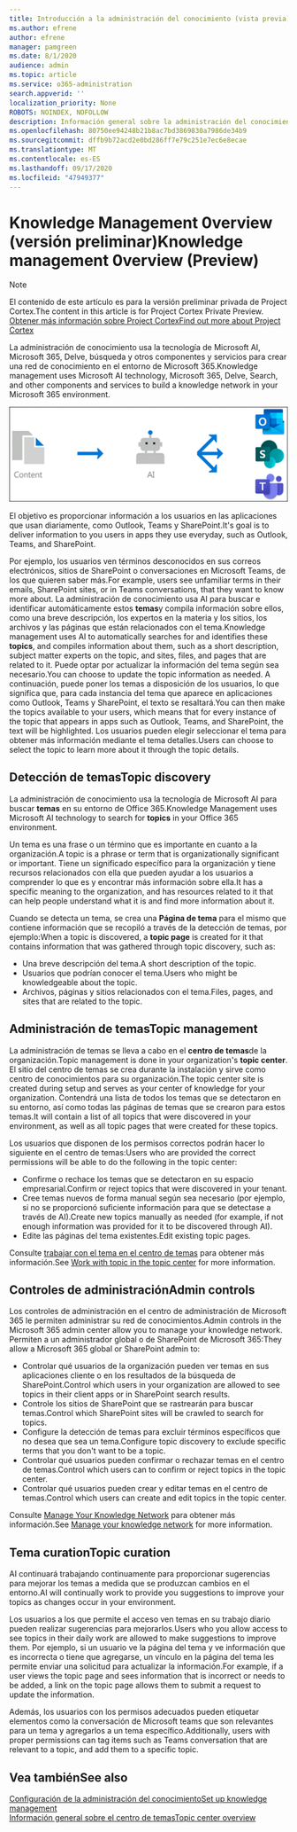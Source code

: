 ```yaml
---
title: Introducción a la administración del conocimiento (vista previa)
ms.author: efrene
author: efrene
manager: pamgreen
ms.date: 8/1/2020
audience: admin
ms.topic: article
ms.service: o365-administration
search.appverid: ''
localization_priority: None
ROBOTS: NOINDEX, NOFOLLOW
description: Información general sobre la administración del conocimiento en Project Cortex.
ms.openlocfilehash: 80750ee94248b21b8ac7bd3869830a7986de34b9
ms.sourcegitcommit: dffb9b72acd2e0bd286ff7e79c251e7ec6e8ecae
ms.translationtype: MT
ms.contentlocale: es-ES
ms.lasthandoff: 09/17/2020
ms.locfileid: "47949377"
---
```

# <a name="knowledge-management-0verview-preview"></a><span data-ttu-id="e12e0-103">Knowledge Management 0verview (versión preliminar)</span><span class="sxs-lookup"><span data-stu-id="e12e0-103">Knowledge management 0verview (Preview)</span></span>

> [!Note] 
> <span data-ttu-id="e12e0-104">El contenido de este artículo es para la versión preliminar privada de Project Cortex.</span><span class="sxs-lookup"><span data-stu-id="e12e0-104">The content in this article is for Project Cortex Private Preview.</span></span> [<span data-ttu-id="e12e0-105">Obtener más información sobre Project Cortex</span><span class="sxs-lookup"><span data-stu-id="e12e0-105">Find out more about Project Cortex</span></span>](https://aka.ms/projectcortex) 

<span data-ttu-id="e12e0-106">La administración de conocimiento usa la tecnología de Microsoft AI, Microsoft 365, Delve, búsqueda y otros componentes y servicios para crear una red de conocimiento en el entorno de Microsoft 365.</span><span class="sxs-lookup"><span data-stu-id="e12e0-106">Knowledge management uses Microsoft AI technology, Microsoft 365, Delve, Search, and other components and services to build a knowledge network in your Microsoft 365 environment.</span></span> 

   ![Flujo de administración de conocimiento](../media/content-understanding/knowledge-management-flowchart.png) </br> 

<span data-ttu-id="e12e0-108">El objetivo es proporcionar información a los usuarios en las aplicaciones que usan diariamente, como Outlook, Teams y SharePoint.</span><span class="sxs-lookup"><span data-stu-id="e12e0-108">It's goal is to deliver information to you users in apps they use everyday, such as Outlook, Teams, and SharePoint.</span></span>

<span data-ttu-id="e12e0-109">Por ejemplo, los usuarios ven términos desconocidos en sus correos electrónicos, sitios de SharePoint o conversaciones en Microsoft Teams, de los que quieren saber más.</span><span class="sxs-lookup"><span data-stu-id="e12e0-109">For example, users see unfamiliar terms in their emails, SharePoint sites, or in Teams conversations, that they want to know more about.</span></span> <span data-ttu-id="e12e0-110">La administración de conocimiento usa AI para buscar e identificar automáticamente estos **temas**y compila información sobre ellos, como una breve descripción, los expertos en la materia y los sitios, los archivos y las páginas que están relacionados con el tema.</span><span class="sxs-lookup"><span data-stu-id="e12e0-110">Knowledge management uses AI to automatically searches for and identifies these **topics**, and compiles information about them, such as a short description, subject matter experts on the topic, and sites, files, and pages that are related to it.</span></span> <span data-ttu-id="e12e0-111">Puede optar por actualizar la información del tema según sea necesario.</span><span class="sxs-lookup"><span data-stu-id="e12e0-111">You can choose to update the topic information as needed.</span></span> <span data-ttu-id="e12e0-112">A continuación, puede poner los temas a disposición de los usuarios, lo que significa que, para cada instancia del tema que aparece en aplicaciones como Outlook, Teams y SharePoint, el texto se resaltará.</span><span class="sxs-lookup"><span data-stu-id="e12e0-112">You can then make the topics available to your users, which means that for every instance of the topic that appears in apps such as Outlook, Teams, and SharePoint, the text will be highlighted.</span></span> <span data-ttu-id="e12e0-113">Los usuarios pueden elegir seleccionar el tema para obtener más información mediante el tema detalles.</span><span class="sxs-lookup"><span data-stu-id="e12e0-113">Users can choose to select the topic to learn more about it through the topic details.</span></span>


## <a name="topic-discovery"></a><span data-ttu-id="e12e0-114">Detección de temas</span><span class="sxs-lookup"><span data-stu-id="e12e0-114">Topic discovery</span></span>

<span data-ttu-id="e12e0-115">La administración de conocimiento usa la tecnología de Microsoft AI para buscar **temas** en su entorno de Office 365.</span><span class="sxs-lookup"><span data-stu-id="e12e0-115">Knowledge Management uses Microsoft AI technology to search for **topics** in your Office 365 environment.</span></span>

<span data-ttu-id="e12e0-116">Un tema es una frase o un término que es importante en cuanto a la organización.</span><span class="sxs-lookup"><span data-stu-id="e12e0-116">A topic is a phrase or term that is organizationally significant or important.</span></span> <span data-ttu-id="e12e0-117">Tiene un significado específico para la organización y tiene recursos relacionados con ella que pueden ayudar a los usuarios a comprender lo que es y encontrar más información sobre ella.</span><span class="sxs-lookup"><span data-stu-id="e12e0-117">It has a specific meaning to the organization, and has resources related to it that can help people understand what it is and find more information about it.</span></span>

<span data-ttu-id="e12e0-118">Cuando se detecta un tema, se crea una **Página de tema** para el mismo que contiene información que se recopiló a través de la detección de temas, por ejemplo:</span><span class="sxs-lookup"><span data-stu-id="e12e0-118">When a topic is discovered, a **topic page** is created for it that contains information that was gathered through topic discovery, such as:</span></span>

- <span data-ttu-id="e12e0-119">Una breve descripción del tema.</span><span class="sxs-lookup"><span data-stu-id="e12e0-119">A short description of the topic.</span></span>
- <span data-ttu-id="e12e0-120">Usuarios que podrían conocer el tema.</span><span class="sxs-lookup"><span data-stu-id="e12e0-120">Users who might be knowledgeable about the topic.</span></span>
- <span data-ttu-id="e12e0-121">Archivos, páginas y sitios relacionados con el tema.</span><span class="sxs-lookup"><span data-stu-id="e12e0-121">Files, pages, and sites that are related to the topic.</span></span>


## <a name="topic-management"></a><span data-ttu-id="e12e0-122">Administración de temas</span><span class="sxs-lookup"><span data-stu-id="e12e0-122">Topic management</span></span>

<span data-ttu-id="e12e0-123">La administración de temas se lleva a cabo en el **centro de temas**de la organización.</span><span class="sxs-lookup"><span data-stu-id="e12e0-123">Topic management is done in your organization's **topic center**.</span></span> <span data-ttu-id="e12e0-124">El sitio del centro de temas se crea durante la instalación y sirve como centro de conocimientos para su organización.</span><span class="sxs-lookup"><span data-stu-id="e12e0-124">The topic center site is created during setup and serves as your center of knowledge for your organization.</span></span> <span data-ttu-id="e12e0-125">Contendrá una lista de todos los temas que se detectaron en su entorno, así como todas las páginas de temas que se crearon para estos temas.</span><span class="sxs-lookup"><span data-stu-id="e12e0-125">It will contain a list of all topics that were discovered in your environment, as well as all topic pages that were created for these topics.</span></span> 

<span data-ttu-id="e12e0-126">Los usuarios que disponen de los permisos correctos podrán hacer lo siguiente en el centro de temas:</span><span class="sxs-lookup"><span data-stu-id="e12e0-126">Users who are provided the correct permissions will be able to do the following in the topic center:</span></span>

- <span data-ttu-id="e12e0-127">Confirme o rechace los temas que se detectaron en su espacio empresarial.</span><span class="sxs-lookup"><span data-stu-id="e12e0-127">Confirm or reject topics that were discovered in your tenant.</span></span>
- <span data-ttu-id="e12e0-128">Cree temas nuevos de forma manual según sea necesario (por ejemplo, si no se proporcionó suficiente información para que se detectase a través de AI).</span><span class="sxs-lookup"><span data-stu-id="e12e0-128">Create new topics manually as needed (for example, if not enough information was provided for it to be discovered through AI).</span></span>
- <span data-ttu-id="e12e0-129">Edite las páginas del tema existentes.</span><span class="sxs-lookup"><span data-stu-id="e12e0-129">Edit existing topic pages.</span></span></br>

<span data-ttu-id="e12e0-130">Consulte [trabajar con el tema en el centro de temas](work-with-topics.md) para obtener más información.</span><span class="sxs-lookup"><span data-stu-id="e12e0-130">See [Work with topic in the topic center](work-with-topics.md) for more information.</span></span>  


## <a name="admin-controls"></a><span data-ttu-id="e12e0-131">Controles de administración</span><span class="sxs-lookup"><span data-stu-id="e12e0-131">Admin controls</span></span>

<span data-ttu-id="e12e0-132">Los controles de administración en el centro de administración de Microsoft 365 le permiten administrar su red de conocimientos.</span><span class="sxs-lookup"><span data-stu-id="e12e0-132">Admin controls in the Microsoft 365 admin center  allow you to manage your knowledge network.</span></span> <span data-ttu-id="e12e0-133">Permiten a un administrador global o de SharePoint de Microsoft 365:</span><span class="sxs-lookup"><span data-stu-id="e12e0-133">They allow a Microsoft 365 global or SharePoint admin to:</span></span>

- <span data-ttu-id="e12e0-134">Controlar qué usuarios de la organización pueden ver temas en sus aplicaciones cliente o en los resultados de la búsqueda de SharePoint.</span><span class="sxs-lookup"><span data-stu-id="e12e0-134">Control which users in your organization are allowed to see topics in their client apps or in SharePoint search results.</span></span>
- <span data-ttu-id="e12e0-135">Controle los sitios de SharePoint que se rastrearán para buscar temas.</span><span class="sxs-lookup"><span data-stu-id="e12e0-135">Control which SharePoint sites will be crawled to search for topics.</span></span>
- <span data-ttu-id="e12e0-136">Configure la detección de temas para excluir términos específicos que no desea que sea un tema.</span><span class="sxs-lookup"><span data-stu-id="e12e0-136">Configure topic discovery to exclude specific terms that you don't want to be a topic.</span></span>
- <span data-ttu-id="e12e0-137">Controlar qué usuarios pueden confirmar o rechazar temas en el centro de temas.</span><span class="sxs-lookup"><span data-stu-id="e12e0-137">Control which users can to confirm or reject topics in the topic center.</span></span>
- <span data-ttu-id="e12e0-138">Controlar qué usuarios pueden crear y editar temas en el centro de temas.</span><span class="sxs-lookup"><span data-stu-id="e12e0-138">Control which users can create and edit topics in the topic center.</span></span>

<span data-ttu-id="e12e0-139">Consulte [Manage Your Knowledge Network](manage-knowledge-network.md) para obtener más información.</span><span class="sxs-lookup"><span data-stu-id="e12e0-139">See [Manage your knowledge network](manage-knowledge-network.md) for more information.</span></span> 

## <a name="topic-curation"></a><span data-ttu-id="e12e0-140">Tema curation</span><span class="sxs-lookup"><span data-stu-id="e12e0-140">Topic curation</span></span>

<span data-ttu-id="e12e0-141">AI continuará trabajando continuamente para proporcionar sugerencias para mejorar los temas a medida que se produzcan cambios en el entorno.</span><span class="sxs-lookup"><span data-stu-id="e12e0-141">AI will continually work to provide you suggestions to improve your topics as changes occur in your environment.</span></span>

<span data-ttu-id="e12e0-142">Los usuarios a los que permite el acceso ven temas en su trabajo diario pueden realizar sugerencias para mejorarlos.</span><span class="sxs-lookup"><span data-stu-id="e12e0-142">Users who you allow access to see topics in their daily work are allowed to make suggestions to improve them.</span></span> <span data-ttu-id="e12e0-143">Por ejemplo, si un usuario ve la página del tema y ve información que es incorrecta o tiene que agregarse, un vínculo en la página del tema les permite enviar una solicitud para actualizar la información.</span><span class="sxs-lookup"><span data-stu-id="e12e0-143">For example, if a user views the topic page and sees information that is incorrect or needs to be added, a link on the topic page allows them to submit a request to update the information.</span></span>

<span data-ttu-id="e12e0-144">Además, los usuarios con los permisos adecuados pueden etiquetar elementos como la conversación de Microsoft teams que son relevantes para un tema y agregarlos a un tema específico.</span><span class="sxs-lookup"><span data-stu-id="e12e0-144">Additionally, users with proper permissions can tag items such as Teams conversation that are relevant to a topic, and add them to a specific topic.</span></span>




## <a name="see-also"></a><span data-ttu-id="e12e0-145">Vea también</span><span class="sxs-lookup"><span data-stu-id="e12e0-145">See also</span></span>
[<span data-ttu-id="e12e0-146">Configuración de la administración del conocimiento</span><span class="sxs-lookup"><span data-stu-id="e12e0-146">Set up knowledge management</span></span>](set-up-knowledge-network.md)</br>
[<span data-ttu-id="e12e0-147">Información general sobre el centro de temas</span><span class="sxs-lookup"><span data-stu-id="e12e0-147">Topic center overview</span></span>](topic-center-overview.md)
